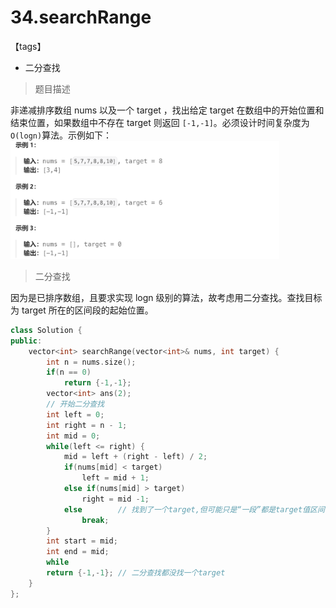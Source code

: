 # 34.searchRange

【tags】

* 二分查找



> 题目描述

非递减排序数组 nums 以及一个 target ，找出给定 target 在数组中的开始位置和结束位置，如果数组中不存在 target 则返回 `[-1,-1]`。必须设计时间复杂度为 `O(logn)`算法。示例如下：
<img src="https://raw.githubusercontent.com/huibazdy/TyporaPicture/main/image-20240522115249331.png" alt="image-20240522115249331" style="zoom: 42%;" />



> 二分查找

因为是已排序数组，且要求实现 logn 级别的算法，故考虑用二分查找。查找目标为 target 所在的区间段的起始位置。

```c++
class Solution {
public:
    vector<int> searchRange(vector<int>& nums, int target) {
		int n = nums.size();
        if(n == 0)
            return {-1,-1};
        vector<int> ans(2);
        // 开始二分查找
        int left = 0;
        int right = n - 1;
        int mid = 0;
        while(left <= right) {
            mid = left + (right - left) / 2;
            if(nums[mid] < target)
                left = mid + 1;
            else if(nums[mid] > target)
                right = mid -1;
            else        // 找到了一个target,但可能只是“一段”都是target值区间中的一个，还要找区间首尾索引
                break; 
        }
        int start = mid;
        int end = mid;
        while
        return {-1,-1}; // 二分查找都没找一个target
    }
};
```